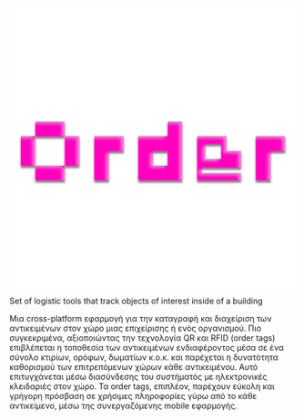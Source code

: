 ![logo](Documentation/Logo/Logo%20Letters.png)
Set of logistic tools that track objects of interest inside of a building


Μια cross-platform εφαρμογή για την καταγραφή και διαχείριση των αντικειμένων στον χώρο μιας επιχείρισης ή ενός οργανισμού. 
Πιο συγκεκριμένα, αξιοποιώντας την τεχνολογία QR και RFID (order tags) επιβλέπεται η τοποθεσία των αντικειμένων ενδιαφέροντος μέσα σε ένα σύνολο κτιρίων, ορόφων, 
δωματίων κ.ο.κ. και παρέχεται η δυνατότητα καθορισμού των επιτρεπόμενων χώρων κάθε αντικειμένου. 
Αυτό επιτυγχάνεται μέσω διασύνδεσης του συστήματός με ηλεκτρονικές κλειδαριές στον χώρο. 
Τα order tags, επιπλέον, παρέχουν εύκολη και γρήγορη πρόσβαση σε χρήσιμες πληροφορίες γύρω από το κάθε αντικείμενο, μέσω της συνεργαζόμενης mobile εφαρμογής. 
